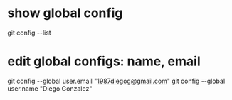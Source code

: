# show global config
git config --list

# edit global configs: name, email
git config --global user.email "1987diegog@gmail.com"
git config --global user.name "Diego Gonzalez"

